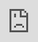 ```yaml
---
layout: post
title: "ITZY가 '제30회 하이원 서울가요대상'의 '2020년말' 퍼포먼스를 위해 치열한 댄스 연습 영상을 올린다."
author: "undefined"
thumbnail: "https://www.allkpop.com/upload/2021/01/content/311349/thumb/1612118974_KayRosa.jpg"
tags: 
---
```




<div class="video_wrapper" style="padding-top: 56.25%;">
    <iframe id="player" class="main_video" src="https://www.youtube.com/embed/9mmSBbQ68ZE" width="100%" height="100%" frameborder="0" allowfullscreen="" style="display: block !important; position: absolute; top: 0px; left: 0px; width: 100%; height: 100%;"></iframe>
</div>


ITZY가 최근 무대를 위해 댄스 연습 영상을 공유했다.

1월 31일, 이 걸 그룹은 `제30회 하이원 서울 뮤직 어워드`에서 `2020년의 끝`이라는 제목의 종합 공연을 선보였다. 공연이 끝난 후, 그들은 공식 채널에 공연 연습 비디오를 업로드했고, 팬들에게 안무를 확인할 수 있는 또 다른 기회를 주었다! 영상 속 멤버 한 명 한 명이 `워너비`와 `노 샤이`에 맞춰 춤을 추며 맹렬한 움직임을 보이고 있다.

이 공연에서 가장 좋아하는 부분은 무엇입니까?